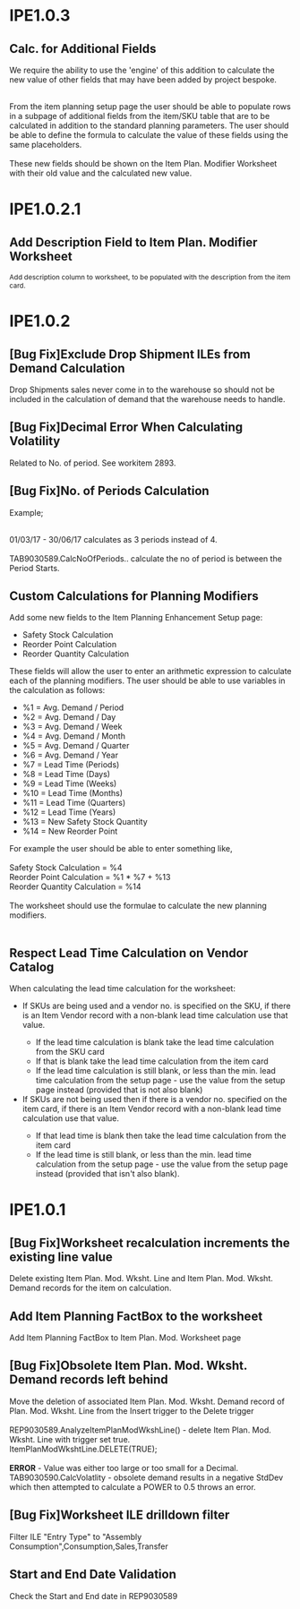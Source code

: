 # IPE1.0.3
## Calc. for Additional Fields
We require the ability to use the 'engine' of this addition to calculate the new value of other fields that may have been added by project bespoke.<div><br></div><div>From the item planning setup page the user should be able to populate rows in a subpage of additional fields from the item/SKU table that are to be calculated in addition to the standard planning parameters. The user should be able to define the formula to calculate the value of these fields using the same placeholders.</div><div><br></div><div>These new fields should be shown on the Item Plan. Modifier Worksheet with their old value and the calculated new value.</div>

# IPE1.0.2.1
## Add Description Field to Item Plan. Modifier Worksheet
<span style="font-size:12px;">Add description column to worksheet, to be populated with the description from the item card.</span>

# IPE1.0.2
## [Bug Fix]Exclude Drop Shipment ILEs from Demand Calculation
Drop Shipments sales never come in to the warehouse so should not be included in the calculation of demand that the warehouse needs to handle.

## [Bug Fix]Decimal Error When Calculating Volatility
Related to No. of period. See workitem&nbsp;2893.

## [Bug Fix]No. of Periods Calculation
Example;<div><br></div><div>01/03/17 - 30/06/17 calculates as 3 periods instead of 4.</div><div><br></div><div>TAB9030589.CalcNoOfPeriods.. calculate the no of period is between the Period Starts.&nbsp;</div>

## Custom Calculations for Planning Modifiers
Add some new fields to the Item Planning Enhancement Setup page:<div><ul><li>Safety Stock Calculation</li><li>Reorder Point Calculation</li><li>Reorder Quantity Calculation</li></ul><div>These fields will allow the user to enter an arithmetic expression to calculate each of the planning modifiers. The user should be able to use variables in the calculation as follows:</div></div><div><ul><li>%1 = Avg. Demand / Period</li><li>%2 = Avg. Demand / Day</li><li>%3 = Avg. Demand / Week</li><li>%4 = Avg. Demand / Month</li><li>%5 = Avg. Demand / Quarter</li><li>%6 = Avg. Demand / Year</li><li>%7 = Lead Time (Periods)</li><li>%8 = Lead Time (Days)</li><li>%9 = Lead Time (Weeks)</li><li>%10 = Lead Time (Months)</li><li>%11 = Lead Time (Quarters)</li><li>%12 = Lead Time (Years)</li><li>%13 = New Safety Stock Quantity</li><li>%14 = New Reorder Point</li></ul><div>For example the user should be able to enter something like,</div></div><div><br></div><div>Safety Stock Calculation = %4</div><div>Reorder Point Calculation = %1 * %7 + %13</div><div>Reorder Quantity Calculation = %14</div><div><br></div><div>The worksheet should use the formulae to calculate the new planning modifiers.</div><div><br></div>

## Respect Lead Time Calculation on Vendor Catalog
When calculating the lead time calculation for the worksheet:<div><ul><li>If SKUs are being used and a vendor no. is specified on the SKU, if there is an Item Vendor record with a non-blank lead time calculation use that value.</li><ul><li>If the lead time calculation is blank take the lead time calculation from the SKU card</li><li>If that is blank take the lead time calculation from the item card</li><li>If the lead time calculation is still blank, or less than the min. lead time calculation from the setup page - use the value from the setup page instead (provided that is not also blank)</li></ul><li>If SKUs are not being used then if there is a vendor no. specified on the item card, if there is an Item Vendor record with a non-blank lead time calculation use that value.</li><ul><li>If that lead time is blank then take the lead time calculation from the item card</li><li>If the lead time is still blank, or less than the min. lead time calculation from the setup page - use the value from the setup page instead (provided that isn't also blank).</li></ul></ul></div>

# IPE1.0.1
## [Bug Fix]Worksheet recalculation increments the existing line value
Delete existing Item Plan. Mod. Wksht. Line and Item Plan. Mod. Wksht. Demand records for the item&nbsp;on calculation.

## Add Item Planning FactBox to the worksheet
Add Item Planning FactBox to Item Plan. Mod. Worksheet page

## [Bug Fix]Obsolete Item Plan. Mod. Wksht. Demand records left behind
<div>Move the deletion of associated Item Plan. Mod. Wksht. Demand record of Plan. Mod. Wksht. Line from the Insert trigger to the Delete trigger</div><div><br></div><div>REP9030589.AnalyzeItemPlanModWkshLine() -&nbsp;delete Item Plan. Mod. Wksht. Line with trigger set true.</div><div>ItemPlanModWkshtLine.DELETE(TRUE);</div><div><br></div><div><b>ERROR</b> - Value was either too large or too small for a Decimal.</div><div>TAB9030590.CalcVolatlity&nbsp;- obsolete demand results in a negative StdDev which then attempted&nbsp;to calculate a POWER to 0.5 throws an error.<br></div>

## [Bug Fix]Worksheet ILE drilldown filter
Filter ILE &quot;Entry Type&quot; to&nbsp;&quot;Assembly Consumption&quot;,Consumption,Sales,Transfer

## Start and End Date Validation
Check the Start and End date in REP9030589

